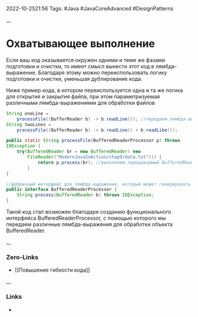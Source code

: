 2022-10-2521:56
Tags: #Java #JavaCoreAdvanced #DesignPatterns 

__
# Охватывающее выполнение
Если ваш код оказывается окружен одними и теми же фазами подготовки и очистки, то имеет смысл вынести этот код в лямбда-выражение. Благодаря этому можно переиспользовать логику подготовки и очистки, уменьшая дублирование кода.

Ниже пример кода, в котором переиспользуется одна и та же логика для открытия и закрытия файла, при этом параметризуемая различными лямбда-выражениями для обработки файлов
```java
String oneLine = 
	processFile((BufferReader b) -> b.readLine()); //передаем лямбда-выражение
String twoLines =
	processFile((BufferReader b) -> b.readLine() + b.readLibe());

public static String processFile(BufferedReaderProcessor p) throws
IOException {
	try(BufferedReader br = new BufferedReader( new
		FileReader("ModernJavaInAction/chap9/data.txt"))) {
			return p.process(br); //выполняем передаваемый BufferedReaderProcessor
		}
}

//фабричный интерфейс для лямбда-выражения, который может генерировать IOException
public interface BufferedReaderProcessor {
	String process(BufferedReader b) throws IOException;
}
```
Такой код стал возможен благодаря созданию функционального интерфейса BufferedReaderProcessor, с помощью которого мы передаем различные лямбда-выражения для обработки объекта BufferedReader.

__
### Zero-Links
- [[Повышение гибкости кода]]

__
### Links
- 

